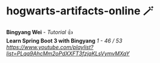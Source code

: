 # hogwarts-artifacts-online :magic_wand:
**Bingyang Wei** - _Tutorial_ :+1:\
**Learn Spring Boot 3 with Bingyang** _1 - 46 / 53_\
_https://www.youtube.com/playlist?list=PLqq9AhcMm2oPdXXFT3fzjaKLsVymvMXaY_

